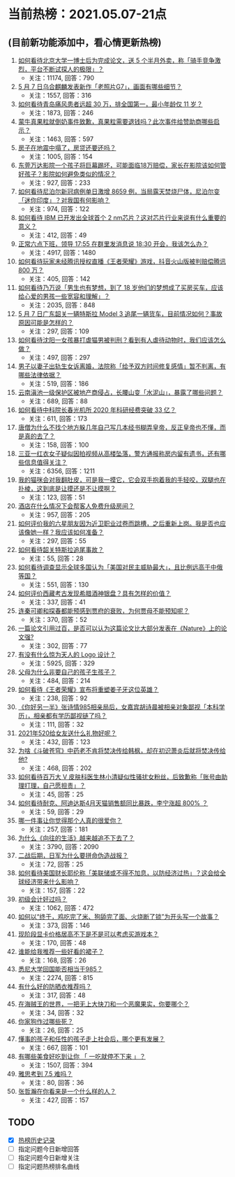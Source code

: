 # 当前热榜：2021.05.07-21点
## (目前新功能添加中，看心情更新热榜)
1. [如何看待北京大学一博士后为完成论文，送 5 个半月外卖，称「骑手竞争激烈，平台不断试探人的极限」？](https://www.zhihu.com/question/458170986)
    * 关注：11174, 回答：790
2. [5 月 7 日乌合麒麟发表新作「老照片G7」，画面有哪些细节？](https://www.zhihu.com/question/458184079)
    * 关注：1557, 回答：316
3. [如何看待青岛痛风患者远超 30 万，排全国第一，最小年龄仅 11 岁？](https://www.zhihu.com/question/457241530)
    * 关注：1873, 回答：246
4. [蒙牛真果粒就倒奶事件致歉，真果粒需要退钱吗？此次事件给赞助商哪些启示？](https://www.zhihu.com/question/458167147)
    * 关注：1463, 回答：597
5. [房子在地震中塌了，房贷还要还吗？](https://www.zhihu.com/question/63716904)
    * 关注：1005, 回答：154
6. [东莞万达影院一个孩子将巨幕踢坏，可能面临18万赔偿，家长在影院该如何管好孩子？影院如何避免类似的情况？](https://www.zhihu.com/question/457624626)
    * 关注：927, 回答：233
7. [如何看待尼泊尔新冠病例单日激增 8659 例，当局露天焚烧尸体，尼泊尔变「迷你印度」？对我国有何影响？](https://www.zhihu.com/question/457888018)
    * 关注：974, 回答：122
8. [如何看待 IBM 已开发出全球首个 2 nm芯片？这对芯片行业来说有什么重要的意义？](https://www.zhihu.com/question/458099340)
    * 关注：412, 回答：49
9. [正常六点下班，领导 17:55 在群里发消息说 18:30 开会，我该怎么办？](https://www.zhihu.com/question/441394605)
    * 关注：4917, 回答：1480
10. [如何看待玩家未经腾讯授权直播《王者荣耀》游戏，抖音火山版被判赔偿腾讯 800 万？](https://www.zhihu.com/question/458207960)
    * 关注：405, 回答：142
11. [如何看待乃万说「男生也有梦想，到了 18 岁他们的梦想成了买房买车，应该给心爱的男孩一些宽容和理解」？](https://www.zhihu.com/question/458072558)
    * 关注：2035, 回答：848
12. [5 月 7 日广东韶关一辆特斯拉 Model 3 追尾一辆货车，目前情况如何？事故原因可能是怎样的？](https://www.zhihu.com/question/458230688)
    * 关注：297, 回答：109
13. [如何看待沈阳一女孩暴打虐猫男被判刑？看到有人虐待动物时，我们应该怎么做？](https://www.zhihu.com/question/458191979)
    * 关注：497, 回答：297
14. [男子以妻子出轨生女诉离婚，法院称「给予双方时间修复感情」暂不判离，有哪些法律依据？](https://www.zhihu.com/question/458189714)
    * 关注：519, 回答：186
15. [云南滇池一级保护区被地产商侵占，长腰山变「水泥山」，暴露了哪些问题？](https://www.zhihu.com/question/458176455)
    * 关注：689, 回答：88
16. [如何看待中科院长春光机所 2020 年科研经费突破 33 亿？](https://www.zhihu.com/question/457734337)
    * 关注：611, 回答：173
17. [唐僧为什么不找个地方躲几年自己写几本经书糊弄皇帝，反正皇帝也不懂，而是真的去了？](https://www.zhihu.com/question/457874561)
    * 关注：158, 回答：100
18. [三亚一红衣女子疑似因拍视频从高楼坠落，警方通报称房内留有遗书，还有哪些信息值得关注？](https://www.zhihu.com/question/458070461)
    * 关注：6356, 回答：1211
19. [我的猫咪会对我翻肚皮，可是我一摸它，它会双手抱着我的手轻咬，双腿也在扑棱，这到底是让摸还是不让摸啊？](https://www.zhihu.com/question/442629160)
    * 关注：123, 回答：51
20. [酒店在什么情况下会帮客人免费升级房间？](https://www.zhihu.com/question/26920344)
    * 关注：957, 回答：205
21. [如何评价我的六星朋友因为近卫职业过卷而跳槽，之后重新上岗。我是否也应该像她一样？我应该如何准备？](https://www.zhihu.com/question/457809158)
    * 关注：297, 回答：55
22. [如何看待韶关特斯拉追尾事故？](https://www.zhihu.com/question/458219985)
    * 关注：55, 回答：28
23. [如何看待调查显示全球多国认为「美国对民主威胁最大」，且比例远高于中俄等国？](https://www.zhihu.com/question/458036784)
    * 关注：551, 回答：130
24. [如何评价西藏考古发现希腊酒神银盘？具有怎样的价值？](https://www.zhihu.com/question/457689078)
    * 关注：337, 回答：41
25. [连秦可卿和探春都能预感到贾府的衰败，为何贾母不能预知呢？](https://www.zhihu.com/question/454745776)
    * 关注：370, 回答：52
26. [一篇论文引用过百，是否可以认为这篇论文比大部分发表在《Nature》上的论文强?](https://www.zhihu.com/question/458015175)
    * 关注：302, 回答：77
27. [有没有什么惊为天人的 Logo 设计？](https://www.zhihu.com/question/335957333)
    * 关注：5925, 回答：329
28. [父母为什么非要自己的孩子生孩子？](https://www.zhihu.com/question/457863388)
    * 关注：484, 回答：214
29. [如何看待《王者荣耀》宣布将重塑姜子牙这位英雄？](https://www.zhihu.com/question/457939742)
    * 关注：238, 回答：92
30. [《你好另一半》张诗情985相亲局后，女嘉宾胡诗晨被相亲对象鄙视「本科学历」，相亲都有学历鄙视链了吗？](https://www.zhihu.com/question/456452569)
    * 关注：111, 回答：32
31. [2021年520给女友送什么礼物好呢？](https://www.zhihu.com/question/457741080)
    * 关注：432, 回答：123
32. [为啥《斗破苍穹》中药老不肯将焚决传给韩枫，却在初识萧炎后就将焚决传给他?](https://www.zhihu.com/question/381375455)
    * 关注：468, 回答：202
33. [如何看待百万大 V 皮肤科医生林小清疑似性骚扰女粉丝，后致歉称「账号由助理打理，自己愿担责」？](https://www.zhihu.com/question/458204493)
    * 关注：45, 回答：25
34. [如何看待耐克、阿迪达斯4月天猫销售额同比暴跌，李宁涨超 800% ？](https://www.zhihu.com/question/458198356)
    * 关注：59, 回答：29
35. [哪一件事让你觉得那个人真的很爱你？](https://www.zhihu.com/question/457758056)
    * 关注：257, 回答：181
36. [为什么《向往的生活》越来越追不下去了？](https://www.zhihu.com/question/398276926)
    * 关注：3790, 回答：2090
37. [二战后期，日军为什么要拼命伪造战报？](https://www.zhihu.com/question/457656500)
    * 关注：72, 回答：25
38. [如何看待美国财长耶伦称「美联储或不得不加息，以防经济过热」？这会给全球经济带来什么影响？](https://www.zhihu.com/question/457850060)
    * 关注：157, 回答：22
39. [初级会计好过吗？](https://www.zhihu.com/question/317553804)
    * 关注：1062, 回答：472
40. [如何以“终于，鸡吃完了米、狗舔完了面、火烧断了锁”为开头写一个故事？](https://www.zhihu.com/question/457135766)
    * 关注：373, 回答：146
41. [现阶段显卡价格居高不下是不是可以考虑买游戏本？](https://www.zhihu.com/question/444651647)
    * 关注：170, 回答：48
42. [谁能给我推荐一些好看的裙子？](https://www.zhihu.com/question/452199398)
    * 关注：168, 回答：26
43. [悉尼大学回国能否相当于985？](https://www.zhihu.com/question/266843003)
    * 关注：2274, 回答：815
44. [有什么好的防晒衣推荐吗？](https://www.zhihu.com/question/46912269)
    * 关注：317, 回答：48
45. [在海贼王的世界，一把无上大快刀和一个恶魔果实，你要哪个？](https://www.zhihu.com/question/458033933)
    * 关注：34, 回答：32
46. [你家狗作过哪些死？](https://www.zhihu.com/question/457779970)
    * 关注：26, 回答：25
47. [懂事的孩子和任性的孩子走上社会后，哪个更有发展？](https://www.zhihu.com/question/455549481)
    * 关注：667, 回答：101
48. [有哪些美食好吃到让你 「 一吃就停不下来 」？](https://www.zhihu.com/question/435951969)
    * 关注：1507, 回答：394
49. [雅思考到 7.5 难吗？](https://www.zhihu.com/question/448858253)
    * 关注：80, 回答：36
50. [张哲瀚在你看来是一个什么样的人？](https://www.zhihu.com/question/452636694)
    * 关注：427, 回答：157
## TODO
* [x] [热榜历史记录](hot_history/AllHot.md)
* [ ] 指定问题今日新增回答
* [ ] 指定问题今日新增关注
* [ ] 指定问题热榜排名曲线
